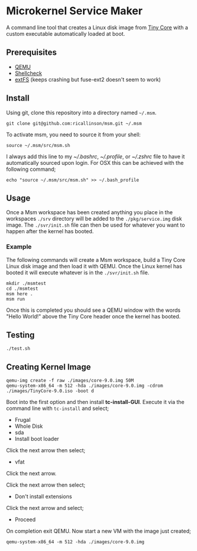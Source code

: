 # Microkernel Service Maker

A command line tool that creates a Linux disk image from [Tiny Core](http://distro.ibiblio.org/tinycorelinux/) with a custom executable automatically loaded at boot.

## Prerequisites

* [QEMU](https://www.qemu.org/)
* [Shellcheck](https://github.com/koalaman/shellcheck)
* [extFS](https://www.paragon-software.com/home/extfs-mac/) (keeps crashing but fuse-ext2 doesn't seem to work)

## Install

Using git, clone this repository into a directory named `~/.msm`.

    git clone git@github.com:ricallinson/msm.git ~/.msm

To activate msm, you need to source it from your shell:

    source ~/.msm/src/msm.sh

I always add this line to my _~/.bashrc_, _~/.profile_, or _~/.zshrc_ file to have it automatically sourced upon login. For OSX this can be achieved with the following command;

	echo "source ~/.msm/src/msm.sh" >> ~/.bash_profile

## Usage

Once a Msm workspace has been created anything you place in the workspaces `./srv` directory will be added to the `./pkg/service.img` disk image. The `./svr/init.sh` file can then be used for whatever you want to happen after the kernel has booted.

### Example

The following commands will create a Msm workspace, build a Tiny Core Linux disk image and then load it with QEMU. Once the Linux kernel has booted it will execute whatever is in the `./svr/init.sh` file.

	mkdir ./msmtest
	cd ./msmtest
	msm here .
	msm run

Once this is completed you should see a QEMU window with the words "Hello World!" above the Tiny Core header once the kernel has booted.

## Testing

	./test.sh

## Creating Kernel Image

	qemu-img create -f raw ./images/core-9.0.img 50M
	qemu-system-x86_64 -m 512 -hda ./images/core-9.0.img -cdrom ./images/TinyCore-9.0.iso -boot d

Boot into the first option and then install __tc-install-GUI__. Execute it via the command line with `tc-install` and select;

* Frugal
* Whole Disk
* sda
* Install boot loader

Click the next arrow then select;

* vfat

Click the next arrow.

Click the next arrow then select;

* Don't install extensions

Click the next arrow and select;

* Proceed

On completion exit QEMU. Now start a new VM with the image just created;

	qemu-system-x86_64 -m 512 -hda ./images/core-9.0.img
